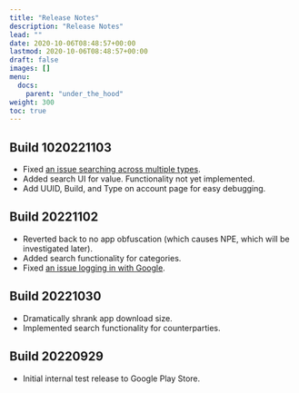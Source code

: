 ```yaml
---
title: "Release Notes"
description: "Release Notes"
lead: ""
date: 2020-10-06T08:48:57+00:00
lastmod: 2020-10-06T08:48:57+00:00
draft: false
images: []
menu:
  docs:
    parent: "under_the_hood"
weight: 300
toc: true
---
```


## Build 1020221103

* Fixed [an issue searching across multiple types](https://github.com/EndianTribe/Reconcile-Issues-Tracker-Public/issues/3).
* Added search UI for value. Functionality not yet implemented.
* Add UUID, Build, and Type on account page for easy debugging.

## Build 20221102

* Reverted back to no app obfuscation (which causes NPE, which will be investigated later).
* Added search functionality for categories.
* Fixed [an issue logging in with Google](https://github.com/EndianTribe/Reconcile-Issues-Tracker-Public/issues/1).

## Build 20221030

* Dramatically shrank app download size.
* Implemented search functionality for counterparties.

## Build 20220929

* Initial internal test release to Google Play Store.
